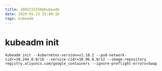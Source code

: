 ```yaml
---
title: 2005231550@kubeadm
date: 2020-05-23 15:49:18
tags: kubeadm
---
```

# kubeadm init
    kubeadm init --kubernetes-version=v1.18.2 --pod-network-cidr=10.244.0.0/16 --service-cidr=10.96.0.0/12 --image-repository registry.aliyuncs.com/google_containers --ignore-preflight-errors=Swap